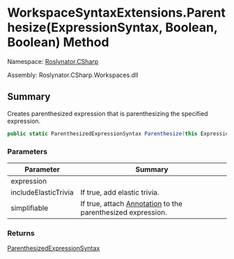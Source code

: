 # WorkspaceSyntaxExtensions\.Parenthesize\(ExpressionSyntax, Boolean, Boolean\) Method

Namespace: [Roslynator.CSharp](../../README.md)

Assembly: Roslynator\.CSharp\.Workspaces\.dll

## Summary

Creates parenthesized expression that is parenthesizing the specified expression\.

```csharp
public static ParenthesizedExpressionSyntax Parenthesize(this ExpressionSyntax expression, bool includeElasticTrivia = true, bool simplifiable = true)
```

### Parameters

| Parameter | Summary |
| --------- | ------- |
| expression | |
| includeElasticTrivia | If true, add elastic trivia\. |
| simplifiable | If true, attach [Annotation](https://docs.microsoft.com/en-us/dotnet/api/microsoft.codeanalysis.simplification.simplifier.annotation) to the parenthesized expression\. |

### Returns

[ParenthesizedExpressionSyntax](https://docs.microsoft.com/en-us/dotnet/api/microsoft.codeanalysis.csharp.syntax.parenthesizedexpressionsyntax)


